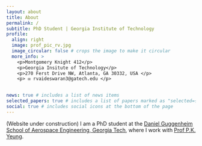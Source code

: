 ```yaml
---
layout: about
title: About
permalink: /
subtitle: PhD Student | Georgia Institute of Technology
profile:
  align: right
  image: prof_pic_rv.jpg
  image_circular: false # crops the image to make it circular
  more_info: >
    <p>Montgomery Knight 412</p>
    <p>Georgia Insitute of Technology</p>
    <p>270 Ferst Drive NW, Atlanta, GA 30332, USA </p>
    <p> ✉️ rvaideswaran3@gatech.edu </p>
   

news: true # includes a list of news items
selected_papers: true # includes a list of papers marked as "selected={true}"
social: true # includes social icons at the bottom of the page
---
```


(Website under construction) I am a PhD student at the [Daniel Guggenheim School of Aerospace Engineering, Georgia Tech](https://ae.gatech.edu/), where I work with [Prof P.K. Yeung](https://ae.gatech.edu/directory/person/pui-kuen-yeung). 

